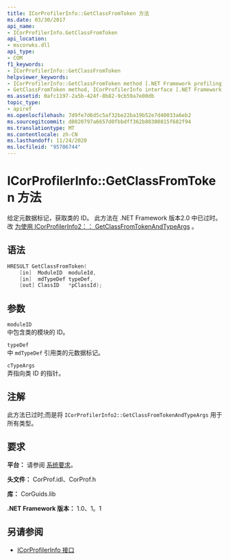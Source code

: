 ```yaml
---
title: ICorProfilerInfo::GetClassFromToken 方法
ms.date: 03/30/2017
api_name:
- ICorProfilerInfo.GetClassFromToken
api_location:
- mscorwks.dll
api_type:
- COM
f1_keywords:
- ICorProfilerInfo::GetClassFromToken
helpviewer_keywords:
- ICorProfilerInfo::GetClassFromToken method [.NET Framework profiling]
- GetClassFromToken method, ICorProfilerInfo interface [.NET Framework profiling]
ms.assetid: 0afc1197-2a5b-424f-8b82-9cb59a7e00db
topic_type:
- apiref
ms.openlocfilehash: 7d9fe7d6d5c5af32be22ba19b52e7d40033a6eb2
ms.sourcegitcommit: d8020797a6657d0fbbdff362b80300815f682f94
ms.translationtype: MT
ms.contentlocale: zh-CN
ms.lasthandoff: 11/24/2020
ms.locfileid: "95706744"
---
```

# <a name="icorprofilerinfogetclassfromtoken-method"></a>ICorProfilerInfo::GetClassFromToken 方法

给定元数据标记，获取类的 ID。 此方法在 .NET Framework 版本2.0 中已过时。 改 [为使用 ICorProfilerInfo2：： GetClassFromTokenAndTypeArgs](icorprofilerinfo2-getclassfromtokenandtypeargs-method.md) 。  
  
## <a name="syntax"></a>语法  
  
```cpp  
HRESULT GetClassFromToken(  
    [in]  ModuleID  moduleId,  
    [in]  mdTypeDef typeDef,  
    [out] ClassID   *pClassId);  
```  
  
## <a name="parameters"></a>参数  

 `moduleID`  
 中包含类的模块的 ID。  
  
 `typeDef`  
 中 `mdTypeDef` 引用类的元数据标记。  
  
 `cTypeArgs`  
 弄指向类 ID 的指针。  
  
## <a name="remarks"></a>注解  

 此方法已过时;而是将 `ICorProfilerInfo2::GetClassFromTokenAndTypeArgs` 用于所有类型。  
  
## <a name="requirements"></a>要求  

 **平台：** 请参阅 [系统要求](../../get-started/system-requirements.md)。  
  
 **头文件：** CorProf.idl、CorProf.h  
  
 **库：** CorGuids.lib  
  
 **.NET Framework 版本：** 1.0、1。1  
  
## <a name="see-also"></a>另请参阅

- [ICorProfilerInfo 接口](icorprofilerinfo-interface.md)
